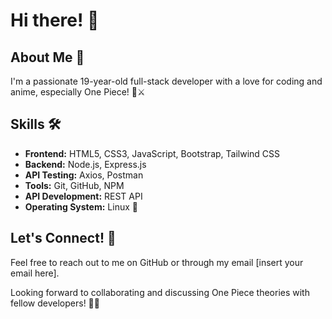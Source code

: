 # Hi there! 👋

## About Me 🚀

I'm a passionate 19-year-old full-stack developer with a love for coding and anime, especially One Piece! 🌊⚔️

## Skills 🛠️

- **Frontend:** HTML5, CSS3, JavaScript, Bootstrap, Tailwind CSS
- **Backend:** Node.js, Express.js
- **API Testing:** Axios, Postman
- **Tools:** Git, GitHub, NPM
- **API Development:** REST API
- **Operating System:** Linux 🐧

## Let's Connect! 🌟

Feel free to reach out to me on GitHub or through my email [insert your email here].

Looking forward to collaborating and discussing One Piece theories with fellow developers! 🏴‍☠️
